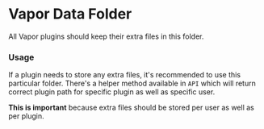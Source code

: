 # Vapor Data Folder

All Vapor plugins should keep their extra files in this folder.

### Usage

If a plugin needs to store any extra files, it's recommended to use this particular folder.
There's a helper method available in `API` which will return correct plugin path for specific plugin
as well as specific user.

**This is important** because extra files should be stored per user as well as per plugin.
